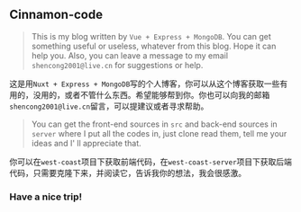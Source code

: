 ## Cinnamon-code

> This is my blog written by `Vue + Express + MongoDB`. You can get something useful or useless, whatever from this
> blog. Hope it can help you. Also, you can leave a message to my email `shencong2001@live.cn` for suggestions or help.

这是用`Nuxt + Express + MongoDB`写的个人博客，你可以从这个博客获取一些有用的，没用的，或者不管什么东西。希望能够帮到你。你也可以向我的邮箱`shencong2001@live.cn`留言，可以提建议或者寻求帮助。

> You can get the front-end sources in `src` and back-end sources in `server` where I put all the codes in, just clone
> read them, tell me your ideas and I' ll appreciate that.

你可以在`west-coast`项目下获取前端代码，在`west-coast-server`项目下获取后端代码，只需要克隆下来，并阅读它，告诉我你的想法，我会很感激。

### Have a nice trip!
